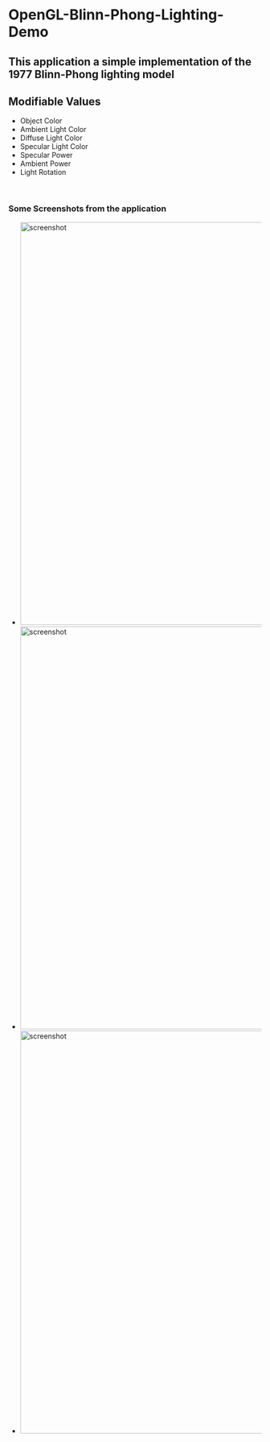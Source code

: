 # OpenGL-Blinn-Phong-Lighting-Demo

## This application a simple implementation of the 1977 Blinn-Phong lighting model


## Modifiable Values
* Object Color
* Ambient Light Color
* Diffuse Light Color
* Specular Light Color
* Specular Power
* Ambient Power
* Light Rotation


<br />

### Some Screenshots from the application
*  <img src="https://user-images.githubusercontent.com/70861720/128200534-3c3e09ba-bbd5-4019-9ebf-fc94626a843c.jpg" alt="screenshot" width="800"/>
*  <img src="https://user-images.githubusercontent.com/70861720/128200884-ddf4b258-54e3-4f89-a141-f53f84ddd52f.jpg" alt="screenshot" width="800"/>
*  <img src="https://user-images.githubusercontent.com/70861720/128201124-46169c22-f99a-4b18-b934-4043f6efb536.jpg" alt="screenshot" width="800"/>

